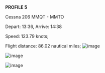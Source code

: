 **PROFILE 5**

Cessna 206 MMQT - MMTO

Depart: 13:36, Arrive: 14:38

Speed: 123.79 knots;

Flight distance: 86.02 nautical miles;
![image](https://github.com/user-attachments/assets/9a6cd911-ec67-46ad-989e-b89f2c812966)

![image](https://github.com/user-attachments/assets/e45689a6-b1e0-4b20-90c6-0b14248f21b9)

![image](https://github.com/user-attachments/assets/14745c76-4555-4b1d-b0b6-15667fa25879)
